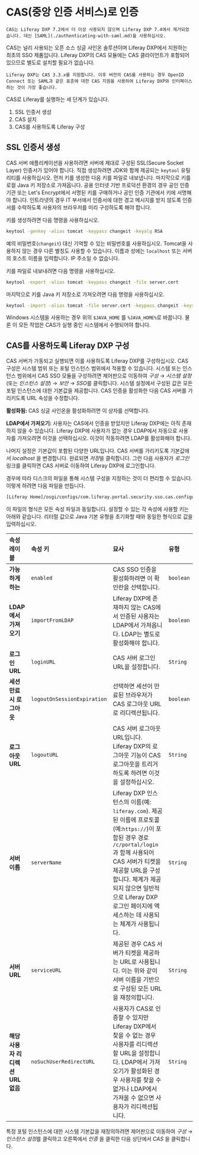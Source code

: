 # CAS(중앙 인증 서비스)로 인증

```{important}
CAS는 Liferay DXP 7.2에서 더 이상 사용되지 않으며 Liferay DXP 7.4에서 제거되었습니다. 대신 [SAML](./authenticating-with-saml.md)을 사용하십시오. 
```

CAS는 널리 사용되는 오픈 소스 싱글 사인온 솔루션이며 Liferay DXP에서 지원하는 최초의 SSO 제품입니다. Liferay DXP의 CAS 모듈에는 CAS 클라이언트가 포함되어 있으므로 별도로 설치할 필요가 없습니다.

```{note}
Liferay DXP는 CAS 3.3.x를 지원합니다. 이후 버전의 CAS를 사용하는 경우 OpenID Connect 또는 SAML과 같은 표준에 대한 CAS 지원을 사용하여 Liferay DXP와 인터페이스하는 것이 가장 좋습니다.
```

CAS로 Liferay를 실행하는 세 단계가 있습니다.

1. SSL 인증서 생성
1. CAS 설치
1. CAS를 사용하도록 Liferay 구성

## SSL 인증서 생성

CAS 서버 애플리케이션을 사용하려면 서버에 제대로 구성된 SSL(Secure Socket Layer) 인증서가 있어야 합니다. 직접 생성하려면 JDK와 함께 제공되는 `keytool` 유틸리티를 사용하십시오. 먼저 키를 생성한 다음 키를 파일로 내보냅니다. 마지막으로 키를 로컬 Java 키 저장소로 가져옵니다. 공용 인터넷 기반 프로덕션 환경의 경우 공인 인증 기관 또는 Let's Encrypt에서 서명된 키를 구매하거나 공인 인증 기관에서 키에 서명해야 합니다. 인트라넷의 경우 IT 부서에서 인증서에 대한 경고 메시지를 받지 않도록 인증서를 수락하도록 사용자의 브라우저를 미리 구성하도록 해야 합니다.

키를 생성하려면 다음 명령을 사용하십시오.

```bash
keytool -genkey -alias tomcat -keypass changeit -keyalg RSA
```

예의 비밀번호(`changeit`) 대신 기억할 수 있는 비밀번호를 사용하십시오. Tomcat을 사용하지 않는 경우 다른 별칭도 사용할 수 있습니다. 이름과 성에는 `localhost` 또는 서버의 호스트 이름을 입력합니다. IP 주소일 수 없습니다.

키를 파일로 내보내려면 다음 명령을 사용하십시오.

```bash
keytool -export -alias tomcat -keypass changeit -file server.cert
```

마지막으로 키를 Java 키 저장소로 가져오려면 다음 명령을 사용하십시오.

```bash
keytool -import -alias tomcat -file server.cert -keypass changeit -keystore $JAVA_HOME/jre/lib/security/cacerts
```

Windows 시스템을 사용하는 경우 위의 `$JAVA_HOME` 를 `%JAVA_HOME%`로 바꿉니다. 물론 이 모든 작업은 CAS가 실행 중인 시스템에서 수행되어야 합니다.

## CAS를 사용하도록 Liferay DXP 구성

CAS 서버가 가동되고 실행되면 이를 사용하도록 Liferay DXP를 구성하십시오. CAS 구성은 시스템 범위 또는 포털 인스턴스 범위에서 적용할 수 있습니다. 시스템 또는 인스턴스 범위에서 CAS SSO 모듈을 구성하려면 제어판으로 이동하여 *구성* &rarr; *시스템 설정* (또는 *인스턴스 설정*) &rarr; *보안* &rarr; *SSO*를 클릭합니다. 시스템 설정에서 구성된 값은 모든 포털 인스턴스에 대한 기본값을 제공합니다. CAS 인증을 활성화한 다음 CAS 서버를 가리키도록 URL 속성을 수정합니다.

**활성화됨:** CAS 싱글 사인온을 활성화하려면 이 상자를 선택합니다.

**LDAP에서 가져오기:** 사용자는 CAS에서 인증을 받았지만 Liferay DXP에는 아직 존재하지 않을 수 있습니다. Liferay DXP에 사용자가 없는 경우 LDAP에서 자동으로 사용자를 가져오려면 이것을 선택하십시오. 이것이 작동하려면 LDAP를 활성화해야 합니다.

나머지 설정은 기본값이 포함된 다양한 URL입니다. CAS 서버를 가리키도록 기본값에서 *localhost* 을 변경합니다. 완료되면 *저장*을 클릭합니다. 그런 다음 사용자가 *로그인* 링크를 클릭하면 CAS 서버로 이동하여 Liferay DXP에 로그인합니다.

경우에 따라 디스크의 파일을 통해 시스템 구성을 지정하는 것이 더 편리할 수 있습니다. 이렇게 하려면 다음 파일을 만듭니다.

```bash
[Liferay Home]/osgi/configs/com.liferay.portal.security.sso.cas.configuration.CASConfiguration.config
```

이 파일의 형식은 모든 속성 파일과 동일합니다. 설정할 수 있는 각 속성에 사용할 키는 아래와 같습니다. 리터럴 값으로 Java 기본 유형을 초기화할 때와 동일한 형식으로 값을 입력하십시오.

| 속성 레이블                 | 속성 키                        | 묘사                                                                                                                                                                                                    | 유형        |
|:---------------------- |:--------------------------- |:----------------------------------------------------------------------------------------------------------------------------------------------------------------------------------------------------- |:--------- |
| **가능하게 하는**            | `enabled`                   | CAS SSO 인증을 활성화하려면 이 확인란을 선택합니다.                                                                                                                                                                      | `boolean` |
| **LDAP에서 가져오기**        | `importFromLDAP`            | Liferay DXP에 존재하지 않는 CAS에서 인증된 사용자는 LDAP에서 가져옵니다. LDAP는 별도로 활성화해야 합니다.                                                                                                                                | `boolean` |
| **로그인URL**             | `loginURL`                  | CAS 서버 로그인 URL을 설정합니다.                                                                                                                                                                                | `String`  |
| **세션 만료 시 로그아웃**       | `logoutOnSessionExpiration` | 선택하면 세션이 만료된 브라우저가 CAS 로그아웃 URL로 리디렉션됩니다.                                                                                                                                                             | `boolean` |
| **로그아웃URL**            | `logoutURL`                 | CAS 서버 로그아웃 URL입니다. Liferay DXP의 로그아웃 기능이 CAS 로그아웃을 트리거하도록 하려면 이것을 설정하십시오.                                                                                                                            | `String`  |
| **서버 이름**              | `serverName`                | Liferay DXP 인스턴스의 이름(예: `liferay.com`). 제공된 이름에 프로토콜(예:`https://`)이 포함된 경우 경로 `/c/portal/login` 과 함께 사용되어 CAS 서버가 티켓을 제공할 URL을 구성합니다. 체계가 제공되지 않으면 일반적으로 Liferay DXP 로그인 페이지에 액세스하는 데 사용되는 체계가 사용됩니다. | `String`  |
| **서버 URL**             | `serviceURL`                | 제공된 경우 CAS 서버가 티켓을 제공하는 URL로 사용됩니다. 이는 위와 같이 서버 이름을 기반으로 구성된 모든 URL을 재정의합니다.                                                                                                                          | `String`  |
| **해당 사용자 리디렉션 URL 없음** | `noSuchUserRedirectURL`     | 사용자가 CAS로 인증할 수 있지만 Liferay DXP에서 찾을 수 없는 경우 사용자를 리디렉션할 URL을 설정합니다. LDAP에서 가져오기가 활성화된 경우 사용자를 찾을 수 없거나 LDAP에서 가져올 수 없으면 사용자가 리디렉션됩니다.                                                                 | `String`  |

특정 포털 인스턴스에 대한 시스템 기본값을 재정의하려면 제어판으로 이동하여 *구성* &rarr; *인스턴스 설정*를 클릭하고 오른쪽에서 *인증* 을 클릭한 다음 상단에서 *CAS* 을 클릭합니다.
